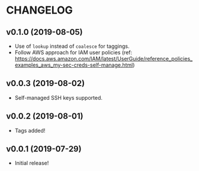 # CHANGELOG

## v0.1.0 (2019-08-05)

*   Use of `lookup` instead of `coalesce` for taggings.
*   Follow AWS approach for IAM user policies
    (ref: <https://docs.aws.amazon.com/IAM/latest/UserGuide/reference_policies_examples_aws_my-sec-creds-self-manage.html>)

## v0.0.3 (2019-08-02)

*   Self-managed SSH keys supported.

## v0.0.2 (2019-08-01)

*   Tags added!

## v0.0.1 (2019-07-29)

*   Initial release!
